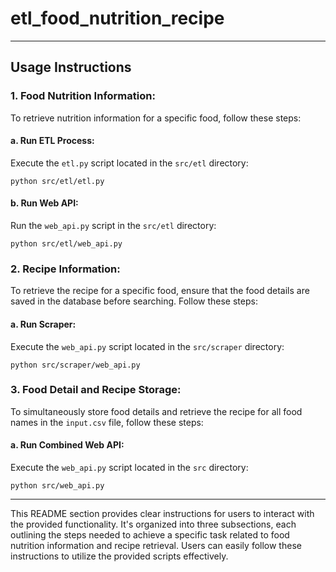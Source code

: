 # etl_food_nutrition_recipe

---

## Usage Instructions

### 1. Food Nutrition Information:

To retrieve nutrition information for a specific food, follow these steps:

#### a. Run ETL Process:
   Execute the `etl.py` script located in the `src/etl` directory:
   ```
   python src/etl/etl.py
   ```

#### b. Run Web API:
   Run the `web_api.py` script in the `src/etl` directory:
   ```
   python src/etl/web_api.py
   ```

### 2. Recipe Information:

To retrieve the recipe for a specific food, ensure that the food details are saved in the database before searching. Follow these steps:

#### a. Run Scraper:
   Execute the `web_api.py` script located in the `src/scraper` directory:
   ```
   python src/scraper/web_api.py
   ```

### 3. Food Detail and Recipe Storage:

To simultaneously store food details and retrieve the recipe for all food names in the `input.csv` file, follow these steps:

#### a. Run Combined Web API:
   Execute the `web_api.py` script located in the `src` directory:
   ```
   python src/web_api.py
   ```

---

This README section provides clear instructions for users to interact with the provided functionality. It's organized into three subsections, each outlining the steps needed to achieve a specific task related to food nutrition information and recipe retrieval. Users can easily follow these instructions to utilize the provided scripts effectively.
